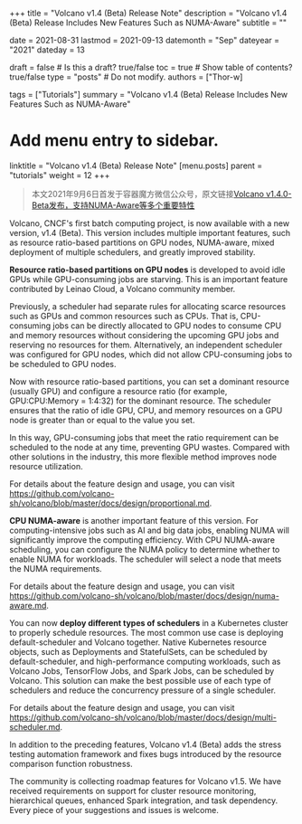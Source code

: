 +++
title = "Volcano v1.4 (Beta) Release Note"
description = "Volcano v1.4 (Beta) Release Includes New Features Such as NUMA-Aware"
subtitle = ""

date = 2021-08-31
lastmod = 2021-09-13
datemonth = "Sep"
dateyear = "2021"
dateday = 13

draft = false  # Is this a draft? true/false
toc = true  # Show table of contents? true/false
type = "posts"  # Do not modify.
authors = ["Thor-w]

tags = ["Tutorials"]
summary = "Volcano v1.4 (Beta) Release Includes New Features Such as NUMA-Aware"

# Add menu entry to sidebar.
linktitle = "Volcano v1.4 (Beta) Release Note"
[menu.posts]
parent = "tutorials"
weight = 12
+++

>本文2021年9月6日首发于容器魔方微信公众号，原文链接[Volcano v1.4.0-Beta发布，支持NUMA-Aware等多个重要特性](https://mp.weixin.qq.com/s/S5JAQI0uLoTEx0lvYDXM4Q)  

Volcano, CNCF's first batch computing project, is now available with a new version, v1.4 (Beta). This version includes multiple important features, such as resource ratio-based partitions on GPU nodes, NUMA-aware, mixed deployment of multiple schedulers, and greatly improved stability.

__Resource ratio-based partitions on GPU nodes__ is developed to avoid idle GPUs while GPU-consuming jobs are starving. This is an important feature contributed by Leinao Cloud, a Volcano community member. 

Previously, a scheduler had separate rules for allocating scarce resources such as GPUs and common resources such as CPUs. That is, CPU-consuming jobs can be directly allocated to GPU nodes to consume CPU and memory resources without considering the upcoming GPU jobs and reserving no resources for them. Alternatively, an independent scheduler was configured for GPU nodes, which did not allow CPU-consuming jobs to be scheduled to GPU nodes.

Now with resource ratio-based partitions, you can set a dominant resource (usually GPU) and configure a resource ratio (for example, GPU:CPU:Memory = 1:4:32) for the dominant resource. The scheduler ensures that the ratio of idle GPU, CPU, and memory resources on a GPU node is greater than or equal to the value you set.

In this way, GPU-consuming jobs that meet the ratio requirement can be scheduled to the node at any time, preventing GPU wastes. Compared with other solutions in the industry, this more flexible method improves node resource utilization.

For details about the feature design and usage, you can visit https://github.com/volcano-sh/volcano/blob/master/docs/design/proportional.md.


__CPU NUMA-aware__ is another important feature of this version. For computing-intensive jobs such as AI and big data jobs, enabling NUMA will significantly improve the computing efficiency. With CPU NUMA-aware scheduling, you can configure the NUMA policy to determine whether to enable NUMA for workloads. The scheduler will select a node that meets the NUMA requirements.

For details about the feature design and usage, you can visit https://github.com/volcano-sh/volcano/blob/master/docs/design/numa-aware.md.

You can now __deploy different types of schedulers__ in a Kubernetes cluster to properly schedule resources. The most common use case is deploying default-scheduler and Volcano together. Native Kubernetes resource objects, such as Deployments and StatefulSets, can be scheduled by default-scheduler, and high-performance computing workloads, such as Volcano Jobs, TensorFlow Jobs, and Spark Jobs, can be scheduled by Volcano. This solution can make the best possible use of each type of schedulers and reduce the concurrency pressure of a single scheduler. 

For details about the feature design and usage, you can visit https://github.com/volcano-sh/volcano/blob/master/docs/design/multi-scheduler.md.

In addition to the preceding features, Volcano v1.4 (Beta) adds the stress testing automation framework and fixes bugs introduced by the resource comparison function robustness.

The community is collecting roadmap features for Volcano v1.5. We have received requirements on support for cluster resource monitoring, hierarchical queues, enhanced Spark integration, and task dependency. Every piece of your suggestions and issues is welcome.